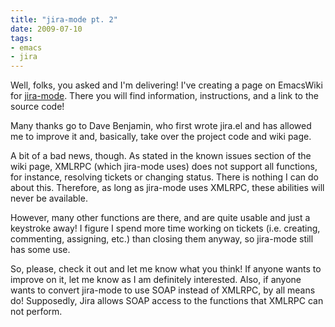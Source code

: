 ```yaml
---
title: "jira-mode pt. 2"
date: 2009-07-10
tags:
- emacs
- jira
---
```

Well, folks, you asked and I'm delivering! I've creating a page on EmacsWiki for [jira-mode](http://www.emacswiki.org/emacs/JiraMode). There you will find information, instructions, and a link to the source code!
<!--more-->
Many thanks go to Dave Benjamin, who first wrote jira.el and has allowed me to improve it and, basically, take over the project code and wiki page.

A bit of a bad news, though. As stated in the known issues section of the wiki page, XMLRPC (which jira-mode uses) does not support all functions, for instance, resolving tickets or changing status. There is nothing I can do about this. Therefore, as long as jira-mode uses XMLRPC, these abilities will never be available.

However, many other functions are there, and are quite usable and just a keystroke away! I figure I spend more time working on tickets (i.e. creating, commenting, assigning, etc.) than closing them anyway, so jira-mode still has some use.

So, please, check it out and let me know what you think! If anyone wants to improve on it, let me know as I am definitely interested. Also, if anyone wants to convert jira-mode to use SOAP instead of XMLRPC, by all means do! Supposedly, Jira allows SOAP access to the functions that XMLRPC can not perform.
